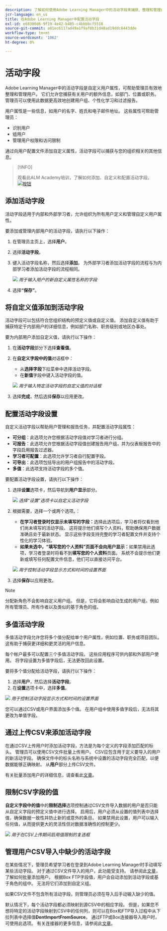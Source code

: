 ```yaml
---
description: 了解如何使用Adobe Learning Manager中的活动字段来捕获、整理和管理自定义用户信息。 通过灵活的字段配置改进报告、过滤和用户分段。
jcr-language: en_us
title: 在Adobe Learning Manager中配置活动字段
exl-id: e68300d6-9f19-4e42-b485-c4bbbbcf5518
source-git-commit: a01ec6117ad49a1f9af0b31d48ad19ddc8443dde
workflow-type: tm+mt
source-wordcount: '1062'
ht-degree: 0%

---
```


# 活动字段

Adobe Learning Manager中的活动字段是自定义用户属性，可帮助管理员有效地整理和管理用户。 它们允许您捕获有关用户的额外信息，如部门、位置或职务。 管理员可以使用此数据更高效地创建用户组、个性化学习和过滤报告。

用户属性是一些信息，如用户的名字、姓氏和电子邮件地址。 这些属性可帮助管理员：

* 识别用户
* 组用户
* 管理用户权限和访问限制

通过向用户配置文件添加自定义属性，活动字段可以捕获与您的组织相关的其他信息。

>[!INFO]
>
>观看此ALM Academy培训，了解如何添加、自定义和配置活动字段。<br>[![按钮](assets/launch-training-button.png)](https://content.adobelearningmanageracademy.com/app/learner?accountId=98632#/course/7555741)</br>

## 添加活动字段

活动字段适用于内部和外部学习者，允许组织为所有用户定义和管理自定义用户属性。

要添加或管理内部用户的活动字段，请执行以下操作：

1. 在管理员主页上，选择&#x200B;**用户**。

2. 选择&#x200B;**活动字段**。

3. 键入活动字段名称，然后选择&#x200B;**添加**。 为外部学习者添加活动字段的流程与为内部学习者添加活动字段的流程相同。

   ![](assets/add-active-field-alm.png)
   _用于输入用户的新自定义属性名称的字段_

4. 选择&#x200B;**“保存”**。

## 将自定义值添加到活动字段

活动字段可以包括符合您组织结构的预定义值或自定义值。 添加自定义值有助于捕获特定于内部用户的详细信息，例如部门名称、职务级别或地区办事处。

要为内部用户添加自定义值，请执行以下操作：

1. 在&#x200B;**活动字段**&#x200B;部分下选择&#x200B;**查看值**。
2. 在&#x200B;**自定义字段中的值**&#x200B;对话框中：

   * 从&#x200B;**选择字段**&#x200B;下拉菜单中选择活动字段。
   * 在&#x200B;**新值**&#x200B;字段中键入活动字段的值。

   ![](assets/add-value-active-fields.png)
   _用于输入特定活动字段的自定义值的对话框_

3. 选择&#x200B;**完成**，然后选择&#x200B;**保存**&#x200B;以应用更改。

## 配置活动字段设置

自定义活动字段以帮助用户管理和报告任务，并配置活动字段属性：

* **可分组**：此选项允许您根据活动字段值对学习者进行分组。
* **可报告**：此选项允许您根据活动字段值创建报告用户组，并为仪表板报告中的字段启用报告过滤器。
* **学习者可配置**：此选项允许学习者自行配置字段。
* **可导出**：此选项包括导出的用户组报告中的活动字段。
* **多值**：此选项支持活动字段的多个值。

要配置活动字段设置，请执行以下操作：

1. 选择&#x200B;**设置**&#x200B;选项卡，然后导航到&#x200B;**用户显示**&#x200B;部分。

   ![](assets/settings-active-field.png)
   _选择“设置”选项卡以自定义活动字段_

2. 根据需要，选择一个或两个选项。：

   * **在学习者登录时仅显示未填写的字段：**&#x200B;选择此选项后，学习者将仅看到他们尚未填写的活动字段。 这将提示他们填写个人资料，帮助确保用户数据准确且处于最新状态。 显示这些字段支持完整的学习者配置文件并支持个性化的学习体验。
   * **如果未选中，“填写您的个人资料”页面不会向用户显示：**&#x200B;如果禁用此选项，学习者登录时将看不到&#x200B;**填写您的个人资料**&#x200B;页面。 系统不会提示他们更新或填写任何配置文件信息，他们可以直接访问平台。

   ![](assets/user-display-alm.png)
   _用于控制活动字段显示方式和时间的设置界面_

3. 选择&#x200B;**保存**&#x200B;以应用更改。

>[!NOTE]
>
>分配新角色不会影响自定义用户组。 但是，它将会影响自动生成的用户组，例如所有管理员、所有作者以及类似的基于角色的组。

## 多值活动字段

多值活动字段允许您将多个值分配给单个用户属性，例如位置、职务或项目团队。 这有助于捕获更详细和更灵活的用户信息。

每个帐户最多可以配置三个多值活动字段。 这些应用程序可供内部和外部用户使用。 将字段设置为多值字段后，无法更改回此设置。

要将多个值分配给活动字段，请执行以下操作：

1. 选择&#x200B;**用户**，然后选择&#x200B;**活动字段**。
2. 在&#x200B;**设置**&#x200B;选项卡中，选择&#x200B;**多值**。

![](assets/multi-values.png)
_用于控制活动字段显示方式和时间的设置界面_

您可以通过CSV或用户界面添加多个值。 在用户组中使用多值字段后，无法将其更改为单值字段。

## 通过上传CSV来添加活动字段

在通过CSV上传用户时添加活动字段，方法是为每个定义的字段添加匹配的标头。 管理员可以使用CSV文件批量上传用户。 CSV应包含用于定义要导入的用户的新活动字段。 确保文件中的标头名称与系统中设置的活动字段完全匹配，以便数据能够正确映射。 从&#x200B;**用户**&#x200B;部分上传CSV文件。

有关批量添加用户的详细信息，请查看此[文章](/help/migrated/administrators/feature-summary/add-users-user-groups.md)。

## 限制CSV字段的值

**自定义字段中的值**&#x200B;中的&#x200B;**限制选择**&#x200B;选项控制通过CSV文件导入数据的用户是否只能从自定义字段的预定义值中进行选择。 启用后，用户必须从设置的值列表中选择值，确保数据一致性并防止新的或意外的条目。 如果禁用此设置，用户可以输入任何值，从而提供更大的灵活性但对数据准确性的控制更少。

![](assets/restrict-active.png)
_用于在CSV上传期间启用值限制的复选框_

## 管理用户CSV导入中缺少的活动字段

在某些情况下，管理员希望学习者在登录到Adobe Learning Manager时手动填写某些活动字段。 对于通过CSV文件导入的用户，此功能受支持。 请参阅此[文章](/help/migrated/administrators/feature-summary/add-users-user-groups.md)，了解如何批量添加用户。 根据Box FTP字段值，用户会自动添加到活动字段或基于角色的组中。 无法将它们添加到自定义组。

如果CSV文件不包含所有活动字段，则管理员必须在导入后手动输入缺少的值。

默认情况下，每个活动字段都必须映射到源CSV中的相应字段。 但是，如果您不想将特定的活动字段映射到CSV中的任何列，则可以在Box和FTP导入过程中从下拉列表中选择值&#x200B;**DontImportFromSource**。 通过FTP或Box连接器导入用户时，可使用此选项。 有关连接器的更多信息，请参阅此[文章](https://experienceleague.adobe.com/zh-hans/docs/learning-manager/using/integration/connectors)。


